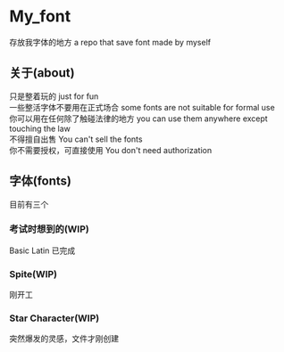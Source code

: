 # My_font
存放我字体的地方
a repo that save font made by myself

## 关于(about)

只是整着玩的
just for fun
</br>
一些整活字体不要用在正式场合
some fonts are not suitable for formal use
</br>
你可以用在任何除了触碰法律的地方
you can use them anywhere except touching the law
</br>
不得擅自出售
You can't sell the fonts
</br>
你不需要授权，可直接使用
You don't need authorization

## 字体(fonts)
目前有三个
### 考试时想到的(WIP)
Basic Latin 已完成
### Spite(WIP)
刚开工
### Star Character(WIP)
突然爆发的灵感，文件才刚创建